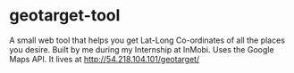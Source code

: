 geotarget-tool
==============

A small web tool that helps you get Lat-Long Co-ordinates of all the places you desire. Built by me during my Internship at InMobi. Uses the Google Maps API. It lives at http://54.218.104.101/geotarget/
